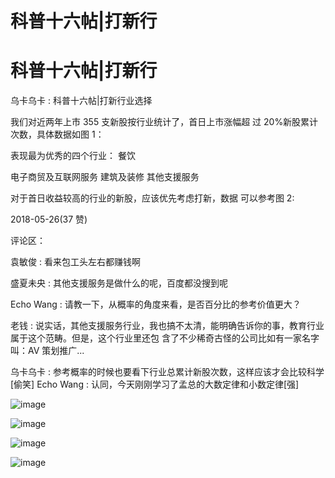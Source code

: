 # 科普十六帖|打新行

# 科普十六帖|打新行

乌卡乌卡 : 科普十六帖|打新行业选择

我们对近两年上市 355 支新股按行业统计了，首日上市涨幅超 过 20%新股累计次数，具体数据如图 1：

表现最为优秀的四个行业： 餐饮

电子商贸及互联网服务 建筑及装修 其他支援服务

对于首日收益较高的行业的新股，应该优先考虑打新，数据 可以参考图 2:

2018-05-26(37 赞)

评论区：

袁敏俊 : 看来包工头左右都赚钱啊

盛夏未央 : 其他支援服务是做什么的呢，百度都没搜到呢

Echo Wang : 请教一下，从概率的角度来看，是否百分比的参考价值更大？

老钱 : 说实话，其他支援服务行业，我也搞不太清，能明确告诉你的事，教育行业属于这个范畴。但是，这个行业里还包 含了不少稀奇古怪的公司比如有一家名字叫：AV 策划推广...

乌卡乌卡 : 参考概率的时候也要看下行业总累计新股次数，这样应该才会比较科学[偷笑] Echo Wang : 认同，今天刚刚学习了孟总的大数定律和小数定律[强]

![image](img/Image_734.png)

![image](img/Image_735.png)

![image](img/Image_736.png)

![image](img/Image_737.png)